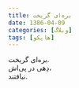 ```yaml
---
title: بره‌ای گریخت
date: 1386-04-09
categories: [وبلاگ]
tags: [هایکو]
---
```


بره‌ای گریخت.  
دِهی در پی‌اش،  
نیافتند.
